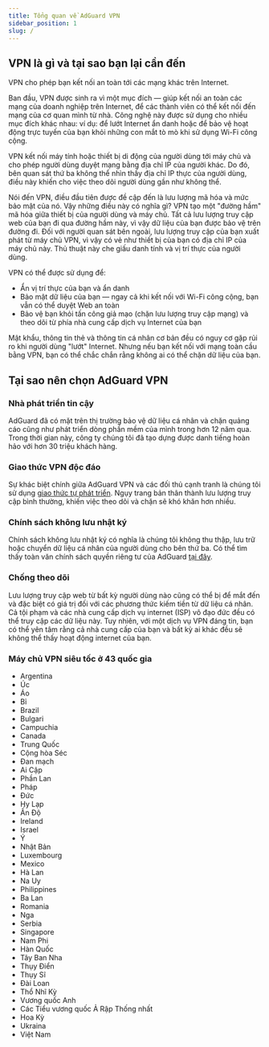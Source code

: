 ```yaml
---
title: Tổng quan về AdGuard VPN
sidebar_position: 1
slug: /
---
```


## VPN là gì và tại sao bạn lại cần đến

VPN cho phép bạn kết nối an toàn tới các mạng khác trên Internet.

Ban đầu, VPN được sinh ra vì một mục đích — giúp kết nối an toàn các mạng của doanh nghiệp trên Internet, để các thành viên có thể kết nối đến mạng của cơ quan mình từ nhà. Công nghệ này được sử dụng cho nhiều mục đích khác nhau: ví dụ: để lướt Internet ẩn danh hoặc để bảo vệ hoạt động trực tuyến của bạn khỏi những con mắt tò mò khi sử dụng Wi-Fi công cộng.

VPN kết nối máy tính hoặc thiết bị di động của người dùng tới máy chủ và cho phép người dùng duyệt mạng bằng địa chỉ IP của người khác. Do đó, bên quan sát thứ ba không thể nhìn thấy địa chỉ IP thực của người dùng, điều này khiến cho việc theo dõi người dùng gần như không thể.

Nói đến VPN, điều đầu tiên được đề cập đến là lưu lượng mã hóa và mức bảo mật của nó. Vậy những điều này có nghĩa gì? VPN tạo một "đường hầm" mã hóa giữa thiết bị của người dùng và máy chủ. Tất cả lưu lượng truy cập web của bạn đi qua đường hầm này, vì vậy dữ liệu của bạn được bảo vệ trên đường đi. Đối với người quan sát bên ngoài, lưu lượng truy cập của bạn xuất phát từ máy chủ VPN, vì vậy có vẻ như thiết bị của bạn có địa chỉ IP của máy chủ này. Thủ thuật này che giấu danh tính và vị trí thực của người dùng.

VPN có thể được sử dụng để:

* Ẩn vị trí thực của bạn và ẩn danh
* Bảo mật dữ liệu của bạn — ngay cả khi kết nối với Wi-Fi công cộng, bạn vẫn có thể duyệt Web an toàn
* Bảo vệ bạn khỏi tấn công giả mạo (chặn lưu lượng truy cập mạng) và theo dõi từ phía nhà cung cấp dịch vụ Internet của bạn

Mật khẩu, thông tin thẻ và thông tin cá nhân cơ bản đều có nguy cơ gặp rủi ro khi người dùng "lướt" Internet. Nhưng nếu bạn kết nối với mạng toàn cầu bằng VPN, bạn có thể chắc chắn rằng không ai có thể chặn dữ liệu của bạn.

## Tại sao nên chọn AdGuard VPN

### Nhà phát triển tin cậy
AdGuard đã có mặt trên thị trường bảo vệ dữ liệu cá nhân và chặn quảng cáo cũng như phát triển dòng phần mềm của mình trong hơn 12 năm qua. Trong thời gian này, công ty chúng tôi đã tạo dựng được danh tiếng hoàn hảo với hơn 30 triệu khách hàng.

### Giao thức VPN độc đáo
Sự khác biệt chính giữa AdGuard VPN và các đối thủ cạnh tranh là chúng tôi sử dụng [giao thức tự phát triển](/general/adguard-vpn-protocol.mdx). Ngụy trang bản thân thành lưu lượng truy cập bình thường, khiến việc theo dõi và chặn sẽ khó khăn hơn nhiều.

### Chính sách không lưu nhật ký
Chính sách không lưu nhật ký có nghĩa là chúng tôi không thu thập, lưu trữ hoặc chuyển dữ liệu cá nhân của người dùng cho bên thứ ba. Có thể tìm thấy toàn văn chính sách quyền riêng tư của AdGuard [tại đây](https://adguard-vpn.com/en/privacy.html).

### Chống theo dõi
Lưu lượng truy cập web từ bất kỳ người dùng nào cũng có thể bị để mắt đến và đặc biệt có giá trị đối với các phương thức kiếm tiền từ dữ liệu cá nhân. Cả tội phạm và các nhà cung cấp dịch vụ internet (ISP) vô đạo đức đều có thể truy cập các dữ liệu này. Tuy nhiên, với một dịch vụ VPN đáng tin, bạn có thể yên tâm rằng cả nhà cung cấp của bạn và bất kỳ ai khác đều sẽ không thể thấy hoạt động internet của bạn.

### Máy chủ VPN siêu tốc ở 43 quốc gia

* Argentina
* Úc
* Áo
* Bỉ
* Brazil
* Bulgari
* Campuchia
* Canada
* Trung Quốc
* Cộng hòa Séc
* Đan mạch
* Ai Cập
* Phần Lan
* Pháp
* Đức
* Hy Lạp
* Ấn Độ
* Ireland
* Israel
* Ý
* Nhật Bản
* Luxembourg
* Mexico
* Hà Lan
* Na Uy
* Philippines
* Ba Lan
* Romania
* Nga
* Serbia
* Singapore
* Nam Phi
* Hàn Quốc
* Tây Ban Nha
* Thụy Điển
* Thụy Sĩ
* Đài Loan
* Thổ Nhĩ Kỳ
* Vương quốc Anh
* Các Tiểu vương quốc Ả Rập Thống nhất
* Hoa Kỳ
* Ukraina
* Việt Nam